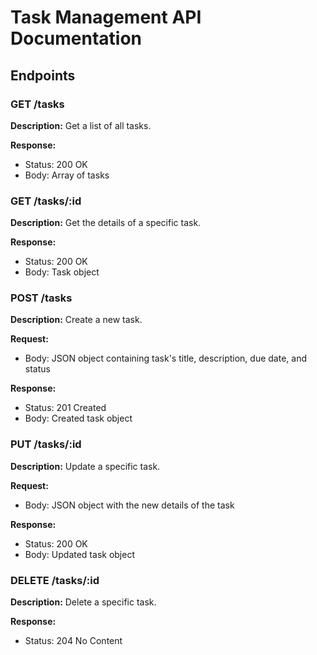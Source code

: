 # Task Management API Documentation

## Endpoints

### GET /tasks

**Description:** Get a list of all tasks.

**Response:**

- Status: 200 OK
- Body: Array of tasks

### GET /tasks/:id

**Description:** Get the details of a specific task.

**Response:**

- Status: 200 OK
- Body: Task object

### POST /tasks

**Description:** Create a new task.

**Request:**

- Body: JSON object containing task's title, description, due date, and status

**Response:**

- Status: 201 Created
- Body: Created task object

### PUT /tasks/:id

**Description:** Update a specific task.

**Request:**

- Body: JSON object with the new details of the task

**Response:**

- Status: 200 OK
- Body: Updated task object

### DELETE /tasks/:id

**Description:** Delete a specific task.

**Response:**

- Status: 204 No Content
